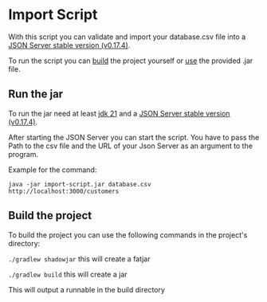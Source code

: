 # Import Script
With this script you can validate and import your database.csv file into a [JSON Server stable version (v0.17.4)](https://github.com/typicode/json-server/tree/v0).

To run the script you can [build](#build-the-project) the project yourself or [use](#run-the-jar) the provided .jar file.

## Run the jar

To run the jar need at least [jdk 21](https://www.oracle.com/java/technologies/downloads/#jdk21-windows) and a [JSON Server stable version (v0.17.4)](https://github.com/typicode/json-server/tree/v0).

After starting the JSON Server you can start the script. You have to pass the Path to the csv file and the URL of your Json Server as an argument to the program.

Example for the command:

```java -jar import-script.jar database.csv http://localhost:3000/customers```

## Build the project

To build the project you can use the following commands in the project's directory:

```./gradlew shadowjar``` this will create a fatjar 

```./gradlew build``` this will create a jar

This will output a runnable in the build directory